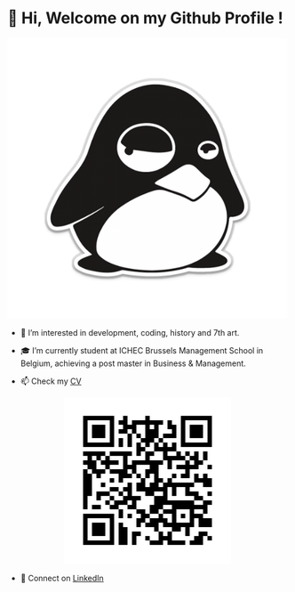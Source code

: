 # 👋 Hi, Welcome on my Github Profile ! 


<p align="center">
    <img src="/penguin.png"/>
</p>

- 👀 I’m interested in development, coding, history and 7th art.

- 🎓 I’m currently student at ICHEC Brussels Management School in Belgium, achieving a post master in Business & Management.

- 📫 Check my [CV](https://gorgeamiel.github.io/My_Resume/)

<p align="center">
    <img src="/my_resume_website_qr_code.png"/>
</p>

- 💬 Connect on [LinkedIn](https://www.linkedin.com/feed/)


<!---
Gorgeamiel/Gorgeamiel is a ✨ special ✨ repository because its `README.md` (this file) appears on your GitHub profile.
You can click the Preview link to take a look at your changes.
--->
